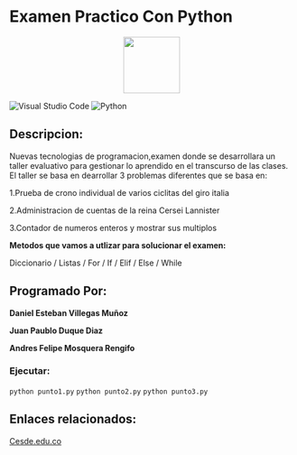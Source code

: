 # Examen Practico Con Python

<p align="center">
  <img width"100" height="100" src="https://cibertest.com/public/img/main/categorias/thumbs/13-examen-test-lenguaje-de-programacion-python-thumb-592w.jpg">
</p>

![Visual Studio Code](https://img.shields.io/badge/Visual%20Studio%20Code-0078d7.svg?style=for-the-badge&logo=visual-studio-code&logoColor=white)
![Python](https://img.shields.io/badge/python-3670A0?style=for-the-badge&logo=python&logoColor=ffdd54)

## Descripcion:
Nuevas tecnologias de programacion,examen donde se desarrollara un taller evaluativo para
gestionar lo aprendido en el transcurso de las clases.
El taller se basa en dearrollar 3 problemas diferentes que se basa en:

1.Prueba de crono individual de varios ciclitas del giro italia

2.Administracion de cuentas de la reina Cersei Lannister

3.Contador de numeros enteros y mostrar sus multiplos

**Metodos que vamos a utlizar para solucionar el examen:**

Diccionario
/ Listas
/ For
/ If
/ Elif
/ Else
/ While

## Programado Por:
**Daniel Esteban Villegas Muñoz**

**Juan Paublo Duque Diaz**

**Andres Felipe Mosquera Rengifo**

### Ejecutar:
`python punto1.py`
`python punto2.py`
`python punto3.py`

## Enlaces relacionados:
[Cesde.edu.co](https://educaciondigital.cesde.edu.co/course/view.php?id=82745)
